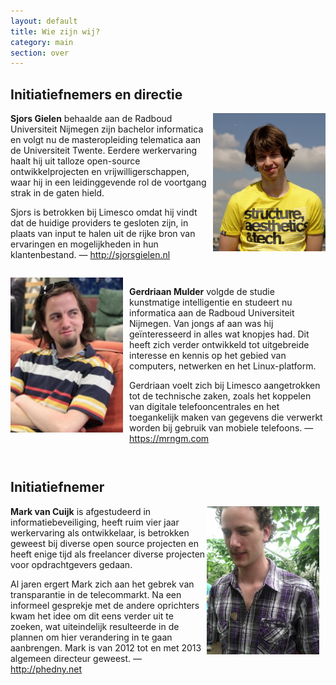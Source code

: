 ```yaml
---
layout: default
title: Wie zijn wij?
category: main
section: over
---
```


<div style="clear: left;">
<h2>Initiatiefnemers en directie</h2>
<div style="float: right; margin-left: 10px"><img src="../img/SjorsGielen.png" style="width: 180px; height: 221px;"></div>
<p><strong>Sjors Gielen</strong> behaalde aan de Radboud Universiteit Nijmegen
zijn bachelor informatica en volgt nu de masteropleiding telematica aan de
Universiteit Twente. Eerdere werkervaring haalt hij uit talloze open-source
ontwikkelprojecten en vrijwilligerschappen, waar hij in een leidinggevende rol
de voortgang strak in de gaten hield.</p>
<p>Sjors is betrokken bij Limesco omdat hij vindt dat de huidige providers te
gesloten zijn, in plaats van input te halen uit de rijke bron van ervaringen en
mogelijkheden in hun klantenbestand.
— <a href="http://sjorsgielen.nl">http://sjorsgielen.nl</a></p>
</div>

<div style="clear: right; padding-top: 1em">
<div style="float: left; margin-right: 10px"><img src="../img/GerdriaanMulder.jpg" style="width: 180px; height:248px;"></div>
<p><strong>Gerdriaan Mulder</strong> volgde de studie kunstmatige intelligentie
en studeert nu informatica aan de Radboud Universiteit Nijmegen. Van jongs af
aan was hij ge&iuml;nteresseerd in alles wat knopjes had. Dit heeft zich verder
ontwikkeld tot uitgebreide interesse en kennis op het gebied van computers,
netwerken en het Linux-platform.<p>
<p>Gerdriaan voelt zich bij Limesco aangetrokken tot de technische zaken, zoals
het koppelen van digitale telefooncentrales en het toegankelijk maken van
gegevens die verwerkt worden bij gebruik van mobiele telefoons.
— <a href="https://mrngm.com">https://mrngm.com</a></p>
</div>

<div style="clear: left; padding-top: 1em">
<h2>Initiatiefnemer</h2>

<div style="float: right; margin-right: 10px"><img src="../img/MarkVanCuijk.png" style="width: 180px; height: 237px;"></div>
<p><strong>Mark van Cuijk</strong> is afgestudeerd in informatiebeveiliging,
heeft ruim vier jaar werkervaring als ontwikkelaar, is betrokken geweest bij
diverse open source projecten en heeft enige tijd als freelancer diverse
projecten voor opdrachtgevers gedaan.</p>
<p>Al jaren ergert Mark zich aan het gebrek van transparantie in de
telecommarkt. Na een informeel gesprekje met de andere oprichters kwam het idee
om dit eens verder uit te zoeken, wat uiteindelijk resulteerde in de plannen om
hier verandering in te gaan aanbrengen. Mark is van 2012 tot en met 2013
algemeen directeur geweest.
— <a href="http://phedny.net">http://phedny.net</a></p>
</div>
